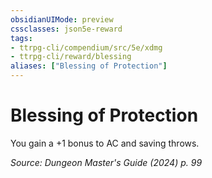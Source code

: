 ```yaml
---
obsidianUIMode: preview
cssclasses: json5e-reward
tags:
- ttrpg-cli/compendium/src/5e/xdmg
- ttrpg-cli/reward/blessing
aliases: ["Blessing of Protection"]
---
```

# Blessing of Protection

You gain a +1 bonus to AC and saving throws.

*Source: Dungeon Master's Guide (2024) p. 99*